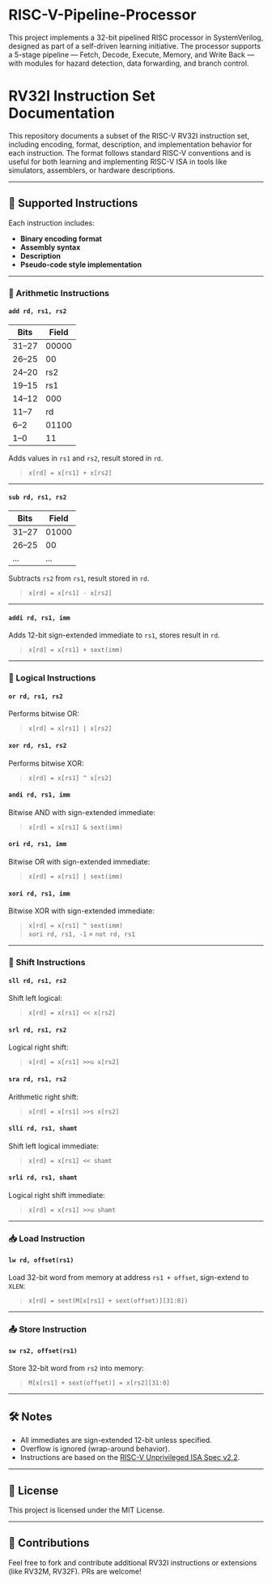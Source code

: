 # RISC-V-Pipeline-Processor
This project implements a 32-bit pipelined RISC processor in SystemVerilog, designed as part of a self-driven learning initiative. The processor supports a 5-stage pipeline — Fetch, Decode, Execute, Memory, and Write Back — with modules for hazard detection, data forwarding, and branch control.

# RV32I Instruction Set Documentation

This repository documents a subset of the RISC-V RV32I instruction set, including encoding, format, description, and implementation behavior for each instruction. The format follows standard RISC-V conventions and is useful for both learning and implementing RISC-V ISA in tools like simulators, assemblers, or hardware descriptions.

---

## 📜 Supported Instructions

Each instruction includes:
- **Binary encoding format**
- **Assembly syntax**
- **Description**
- **Pseudo-code style implementation**

---

### 🧮 Arithmetic Instructions

#### `add rd, rs1, rs2`

| Bits    | Field |
|---------|-------|
| 31–27   | 00000 |
| 26–25   | 00    |
| 24–20   | rs2   |
| 19–15   | rs1   |
| 14–12   | 000   |
| 11–7    | rd    |
| 6–2     | 01100 |
| 1–0     | 11    |

Adds values in `rs1` and `rs2`, result stored in `rd`.

> `x[rd] = x[rs1] + x[rs2]`

---

#### `sub rd, rs1, rs2`

| Bits    | Field |
|---------|-------|
| 31–27   | 01000 |
| 26–25   | 00    |
| ...     | ...   |

Subtracts `rs2` from `rs1`, result stored in `rd`.

> `x[rd] = x[rs1] - x[rs2]`

---

#### `addi rd, rs1, imm`

Adds 12-bit sign-extended immediate to `rs1`, stores result in `rd`.

> `x[rd] = x[rs1] + sext(imm)`

---

### 🔢 Logical Instructions

#### `or rd, rs1, rs2`  
Performs bitwise OR:  
> `x[rd] = x[rs1] | x[rs2]`

#### `xor rd, rs1, rs2`  
Performs bitwise XOR:  
> `x[rd] = x[rs1] ^ x[rs2]`

#### `andi rd, rs1, imm`  
Bitwise AND with sign-extended immediate:  
> `x[rd] = x[rs1] & sext(imm)`

#### `ori rd, rs1, imm`  
Bitwise OR with sign-extended immediate:  
> `x[rd] = x[rs1] | sext(imm)`

#### `xori rd, rs1, imm`  
Bitwise XOR with sign-extended immediate:  
> `x[rd] = x[rs1] ^ sext(imm)`  
> `xori rd, rs1, -1` = `not rd, rs1`

---

### 🔁 Shift Instructions

#### `sll rd, rs1, rs2`  
Shift left logical:  
> `x[rd] = x[rs1] << x[rs2]`

#### `srl rd, rs1, rs2`  
Logical right shift:  
> `x[rd] = x[rs1] >>u x[rs2]`

#### `sra rd, rs1, rs2`  
Arithmetic right shift:  
> `x[rd] = x[rs1] >>s x[rs2]`

#### `slli rd, rs1, shamt`  
Shift left logical immediate:  
> `x[rd] = x[rs1] << shamt`

#### `srli rd, rs1, shamt`  
Logical right shift immediate:  
> `x[rd] = x[rs1] >>u shamt`

---

### 📥 Load Instruction

#### `lw rd, offset(rs1)`

Load 32-bit word from memory at address `rs1 + offset`, sign-extend to `XLEN`:

> `x[rd] = sext(M[x[rs1] + sext(offset)][31:0])`

---

### 📤 Store Instruction

#### `sw rs2, offset(rs1)`

Store 32-bit word from `rs2` into memory:

> `M[x[rs1] + sext(offset)] = x[rs2][31:0]`

---

## 🛠 Notes

- All immediates are sign-extended 12-bit unless specified.
- Overflow is ignored (wrap-around behavior).
- Instructions are based on the [RISC-V Unprivileged ISA Spec v2.2](https://github.com/riscv/riscv-isa-manual).

---

## 📂 License

This project is licensed under the MIT License.

---

## 🤝 Contributions

Feel free to fork and contribute additional RV32I instructions or extensions (like RV32M, RV32F). PRs are welcome!

